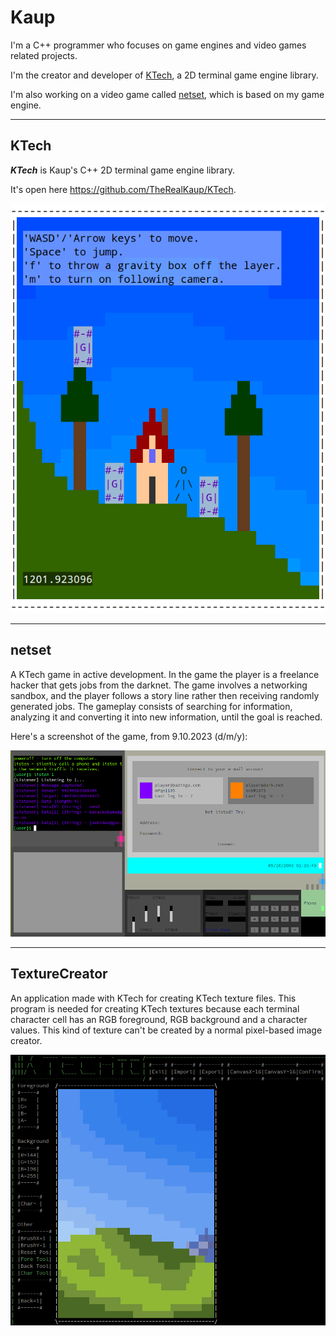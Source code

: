 # Kaup

I'm a C++ programmer who focuses on game engines and video games related projects.

I'm the creator and developer of [KTech](#ktech), a 2D terminal game engine library.

I'm also working on a video game called [netset](#netset), which is based on my game engine.

---

## KTech

***KTech*** is Kaup's C++ 2D terminal game engine library.

It's open here https://github.com/TheRealKaup/KTech.

![KTech Small Game](simpleplatform1_10-12-23.png)

---

## netset

A KTech game in active development. In the game the player is a freelance hacker that gets jobs from the darknet. The game involves a networking sandbox, and the player follows a story line rather then receiving randomly generated jobs. The gameplay consists of searching for information, analyzing it and converting it into new information, until the goal is reached.

Here's a screenshot of the game, from 9.10.2023 (d/m/y):

![netset screenshot from 9.10.2023](netset-9.10.2023.png)

---

## TextureCreator

An application made with KTech for creating KTech texture files. This program is needed for creating KTech textures because each terminal character cell has an RGB foreground, RGB background and a character values. This kind of texture can't be created by a normal pixel-based image creator.

![TextureCreator Screenshot](texturecreatorscreenshot.png)
